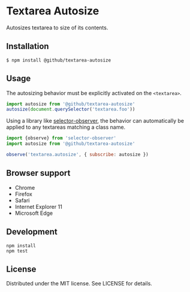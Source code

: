 # Textarea Autosize

Autosizes textarea to size of its contents.

## Installation

```
$ npm install @github/textarea-autosize
```

## Usage

The autosizing behavior must be explicitly activated on the `<textarea>`.

```js
import autosize from '@github/textarea-autosize'
autosize(document.querySelector('textarea.foo'))
```

Using a library like [selector-observer](https://github.com/josh/selector-observer), the behavior can automatically be applied to any textareas matching a class name.

```js
import {observe} from 'selector-observer'
import autosize from '@github/textarea-autosize'

observe('textarea.autosize', { subscribe: autosize })
```

## Browser support

- Chrome
- Firefox
- Safari
- Internet Explorer 11
- Microsoft Edge

## Development

```
npm install
npm test
```

## License

Distributed under the MIT license. See LICENSE for details.
